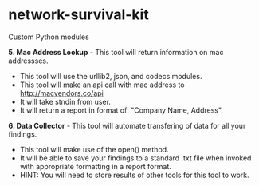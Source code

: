 # network-survival-kit
Custom Python modules
      
**5. Mac Address Lookup** - This tool will return information on mac addressses.
  - This tool will use the urllib2, json, and codecs modules.
  - This tool will make an api call with mac address to http://macvendors.co/api
  - It will take stndin from user.
  - It will return a report in format of: "Company Name, Address".
  
**6. Data Collector** - This tool will automate transfering of data for all your findings.
  - This tool will make use of the open() method.
  - It will be able to save your findings to a standard .txt file when invoked with appropriate formatting in a report format.
  - HINT: You will need to store results of other tools for this tool to work.